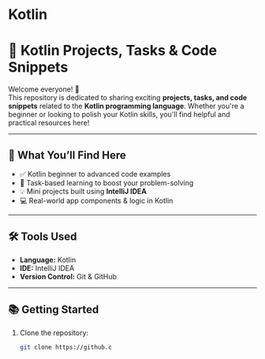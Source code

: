 # Kotlin
# 🚀 Kotlin Projects, Tasks & Code Snippets

Welcome everyone! 👋  
This repository is dedicated to sharing exciting **projects, tasks, and code snippets** related to the **Kotlin programming language**. Whether you're a beginner or looking to polish your Kotlin skills, you'll find helpful and practical resources here!

---

## 📌 What You’ll Find Here

- ✅ Kotlin beginner to advanced code examples
- 📁 Task-based learning to boost your problem-solving
- 💡 Mini projects built using **IntelliJ IDEA**
- 💻 Real-world app components & logic in Kotlin

---

## 🛠 Tools Used

- **Language:** Kotlin  
- **IDE:** IntelliJ IDEA  
- **Version Control:** Git & GitHub  

---

## 📚 Getting Started

1. Clone the repository:
   ```bash
   git clone https://github.c
